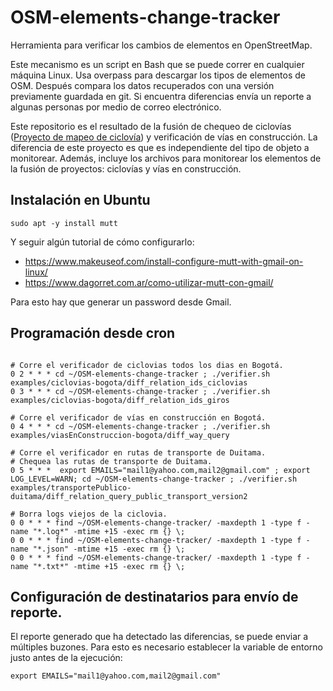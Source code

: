 # OSM-elements-change-tracker

Herramienta para verificar los cambios de elementos en OpenStreetMap.

Este mecanismo es un script en Bash que se puede correr en cualquier máquina
Linux.
Usa overpass para descargar los tipos de elementos de OSM.
Después compara los datos recuperados con una versión previamente guardada en
git.
Si encuentra diferencias envía un reporte a algunas personas por medio de
correo electrónico.

Este repositorio es el resultado de la fusión de chequeo de ciclovías 
([Proyecto de mapeo de ciclovía](https://wiki.openstreetmap.org/wiki/Colombia/Project-Ciclov%C3%ADas]))
y verificación de vías en construcción.
La diferencia de este proyecto es que es independiente del tipo de objeto a
monitorear. Además, incluye los archivos para monitorear los elementos de la
fusión de proyectos: ciclovías y vías en construcción.

## Instalación en Ubuntu

```
sudo apt -y install mutt
```

Y seguir algún tutorial de cómo configurarlo:

* https://www.makeuseof.com/install-configure-mutt-with-gmail-on-linux/
* https://www.dagorret.com.ar/como-utilizar-mutt-con-gmail/

Para esto hay que generar un password desde Gmail.


##  Programación desde cron

```

# Corre el verificador de ciclovias todos los dias en Bogotá.
0 2 * * * cd ~/OSM-elements-change-tracker ; ./verifier.sh examples/ciclovias-bogota/diff_relation_ids_ciclovias
0 3 * * * cd ~/OSM-elements-change-tracker ; ./verifier.sh examples/ciclovias-bogota/diff_relation_ids_giros

# Corre el verificador de vías en construcción en Bogotá.
0 4 * * * cd ~/OSM-elements-change-tracker ; ./verifier.sh examples/viasEnConstruccion-bogota/diff_way_query

# Corre el verificador en rutas de transporte de Duitama.
# Chequea las rutas de transporte de Duitama.
0 5 * * *  export EMAILS="mail1@yahoo.com,mail2@gmail.com" ; export LOG_LEVEL=WARN; cd ~/OSM-elements-change-tracker ; ./verifier.sh examples/transportePublico-duitama/diff_relation_query_public_transport_version2

# Borra logs viejos de la ciclovia.
0 0 * * * find ~/OSM-elements-change-tracker/ -maxdepth 1 -type f -name "*.log*" -mtime +15 -exec rm {} \;
0 0 * * * find ~/OSM-elements-change-tracker/ -maxdepth 1 -type f -name "*.json" -mtime +15 -exec rm {} \;
0 0 * * * find ~/OSM-elements-change-tracker/ -maxdepth 1 -type f -name "*.txt*" -mtime +15 -exec rm {} \;
```

## Configuración de destinatarios para envío de reporte.

El reporte generado que ha detectado las diferencias, se puede enviar a
múltiples buzones.
Para esto es necesario establecer la variable de entorno justo antes
de la ejecución:

    export EMAILS="mail1@yahoo.com,mail2@gmail.com"

